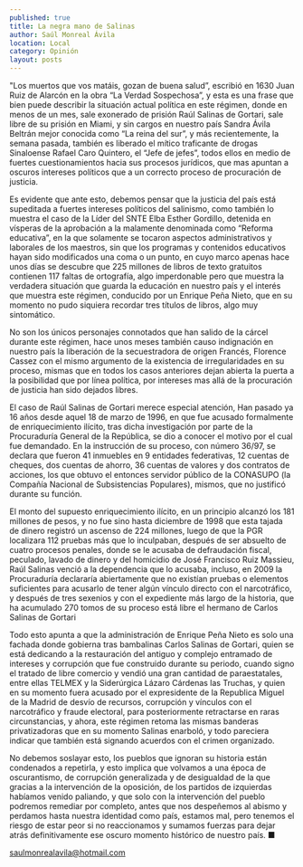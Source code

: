 ```yaml
---
published: true
title: La negra mano de Salinas
author: Saúl Monreal Ávila
location: Local
category: Opinión
layout: posts
---
```


"Los muertos que vos matáis, gozan de buena salud”,  escribió en 1630 Juan Ruiz de Alarcón en la obra “La Verdad Sospechosa”, y esta es una frase que bien puede describir la situación actual política en este régimen, donde en menos de un mes, sale exonerado de prisión Raúl Salinas de Gortari, sale libre de su prisión en Miami, y sin cargos en nuestro país Sandra Ávila Beltrán mejor conocida como “La reina del sur”, y más recientemente, la semana pasada, también es liberado el mítico traficante de drogas Sinaloense Rafael Caro Quintero, el “Jefe de jefes”, todos ellos en medio de fuertes cuestionamientos hacia sus procesos jurídicos, que mas apuntan a oscuros intereses políticos que a un correcto proceso de procuración de justicia.

Es evidente que ante esto, debemos pensar que la justicia del país está supeditada a fuertes intereses políticos del salinismo, como también lo muestra el caso de la Líder del SNTE Elba Esther Gordillo, detenida en vísperas de la aprobación a la malamente denominada como “Reforma educativa”, en la que solamente se tocaron aspectos administrativos y laborales de los maestros, sin que los programas y contenidos educativos hayan sido modificados una coma o un punto, en cuyo marco apenas hace unos días se descubre que 225 millones de libros de texto gratuitos contienen 117 faltas de ortografía, algo imperdonable pero que muestra la verdadera situación que guarda la educación en nuestro país y el interés que muestra este régimen, conducido por un Enrique Peña Nieto, que en su momento no pudo siquiera recordar tres títulos de libros, algo muy sintomático.

No son los únicos personajes connotados que han salido de la cárcel durante este régimen, hace unos meses también causo indignación en nuestro país la liberación de la secuestradora de origen Francés, Florence Cassez con el mismo argumento de la existencia de irregularidades en su proceso, mismas que en todos los casos anteriores dejan abierta la puerta a la posibilidad que por línea política, por intereses mas allá de la procuración de justicia han sido dejados libres.

El caso de Raúl Salinas de Gortari merece especial atención, Han pasado ya 16 años desde aquel 18 de marzo de 1996, en que fue acusado formalmente de enriquecimiento ilícito, tras dicha investigación por parte de la Procuraduría General de la República, se dio a conocer el motivo por el cual fue demandado. En la instrucción de su proceso, con número 36/97, se declara que fueron 41 inmuebles en 9 entidades federativas, 12 cuentas de cheques, dos cuentas de ahorro, 36 cuentas de valores y dos contratos de acciones, los que obtuvo el entonces servidor público de la CONASUPO (la Compañía Nacional de Subsistencias Populares), mismos, que no justificó durante su función.

El monto del supuesto enriquecimiento ilícito, en un principio alcanzó los 181 millones de pesos, y no fue sino hasta diciembre de 1998 que esta tajada de dinero registró un ascenso de 224 millones, luego de que la PGR localizara 112 pruebas más que lo inculpaban, después de ser absuelto de cuatro procesos penales, donde se le acusaba de defraudación fiscal, peculado, lavado de dinero y del homicidio de José Francisco Ruiz Massieu, Raúl Salinas venció a la dependencia que lo acusaba, incluso, en 2009 la Procuraduría declararía abiertamente que no existían pruebas o elementos suficientes para acusarlo de tener algún vínculo directo con el narcotráfico, y después de tres sexenios y con el expediente más largo de la historia, que ha acumulado 270 tomos de su proceso está libre el hermano de Carlos Salinas de Gortari

Todo esto apunta a que la administración de Enrique Peña Nieto es solo una fachada donde gobierna tras bambalinas Carlos Salinas de Gortari, quien se está dedicando a la restauración del antiguo y complejo entramado de intereses y corrupción que fue construido durante su periodo, cuando signo el tratado de libre comercio y vendió una gran cantidad de paraestatales, entre ellas TELMEX y la Siderúrgica Lázaro Cárdenas las Truchas, y quien en su momento fuera acusado por el expresidente de la Republica Miguel de la Madrid de desvío de recursos, corrupción y vínculos con el narcotráfico y fraude electoral, para posteriormente retractarse en raras circunstancias, y ahora, este régimen retoma las mismas banderas privatizadoras que en su momento Salinas enarboló, y todo pareciera indicar que también está signando acuerdos con el crimen organizado.

No debemos soslayar esto, los pueblos que ignoran su historia están condenados a repetirla, y esto implica que volvamos a una época de oscurantismo, de corrupción generalizada y de desigualdad de la que gracias a la intervención de la oposición, de los partidos de izquierdas habíamos venido paliando, y que solo con la intervención del pueblo podremos remediar por completo, antes que nos despeñemos al abismo y perdamos hasta nuestra identidad como país, estamos mal, pero tenemos el riesgo de estar peor si no reaccionamos y sumamos fuerzas para dejar atrás definitivamente ese oscuro momento histórico de nuestro país. ■

saulmonrealavila@hotmail.com
